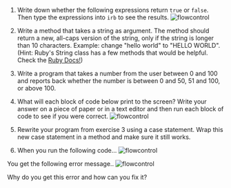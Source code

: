1. Write down whether the following expressions return `true` or `false`. Then type the expressions into `irb` to see the results.
![flowcontrol](/static/flowcontrol1.png)

2. Write a method that takes a string as argument. The method should return a new, all-caps version of the string, only if the string is longer than 10 characters. Example: change "hello world" to "HELLO WORLD". (Hint: Ruby's String class has a few methods that would be helpful. Check the [Ruby Docs!](http://ruby-doc.org/core-2.1.0/String.html))

3. Write a program that takes a number from the user between 0 and 100 and reports back whether the number is between 0 and 50, 51 and 100, or above 100.

4. What will each block of code below print to the screen? Write your answer on a piece of paper or in a text editor and then run each block of code to see if you were correct.
![flowcontrol](/static/flowcontrol4.png)

5. Rewrite your program from exercise 3 using a case statement. Wrap this new case statement in a method and make sure it still works.

6. When you run the following code...
![flowcontrol](/static/flowcontrol6.png)


You get the following error message..
![flowcontrol](/static/flowcontrol6b.png)


Why do you get this error and how can you fix it?